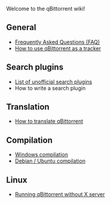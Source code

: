 Welcome to the qBittorrent wiki!

## General
* [Frequently Asked Questions (FAQ)](Frequently-Asked-Questions)
* [How to use qBittorrent as a tracker](How-to-use-qBittorrent-as-a-tracker)

## Search plugins
* [List of unofficial search plugins](Unofficial-search-plugins)
* How to write a search plugin

## Translation
* [How to translate qBittorrent](How-to-translate-qBittorrent)

## Compilation
* [Windows compilation](Windows-compilation)
* [Debian / Ubuntu compilation](Debian---Ubuntu-compilation)

## Linux
* [Running qBittorrent without X server](Running-qBittorrent-without-X-server)